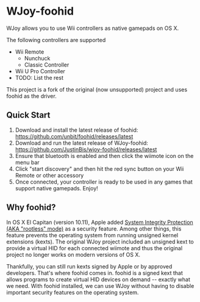 # WJoy-foohid

WJoy allows you to use Wii controllers as native gamepads on OS X.

The following controllers are supported

- Wii Remote
	- Nunchuck
	- Classic Controller
- Wii U Pro Controller
- TODO: List the rest

This project is a fork of the original (now unsupported) project and uses foohid as the driver.


## Quick Start

1. Download and install the latest release of foohid: https://github.com/unbit/foohid/releases/latest
2. Download and run the latest release of WJoy-foohid: https://github.com/JustinBis/wjoy-foohid/releases/latest
3. Ensure that bluetooth is enabled and then click the wiimote icon on the menu bar
4. Click "start discovery" and then hit the red sync button on your Wii Remote or other accessory
5. Once connected, your controller is ready to be used in any games that support native gamepads. Enjoy!


## Why foohid?

In OS X El Capitan (version 10.11), Apple added [System Integrity Protection (AKA "rootless" mode)](http://apple.stackexchange.com/questions/193368/what-is-the-rootless-feature-in-el-capitan-really) as a security feature. Among other things, this feature prevents the operating system from running unsigned kernel extensions (kexts). The original WJoy project included an unsigned kext to provide a virtual HID for each connected wiimote and thus the original project no longer works on modern versions of OS X.

Thankfully, you can still run kexts signed by Apple or by approved developers. That's where foohid comes in. foohid is a signed kext that allows programs to create virtual HID devices on demand -- exactly what we need. With foohid installed, we can use WJoy without having to disable important security features on the operating system.